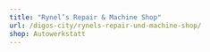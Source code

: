 ```yaml
---
title: "Rynel’s Repair & Machine Shop"
url: /digos-city/rynels-repair-und-machine-shop/
shop: Autowerkstatt
---
```

